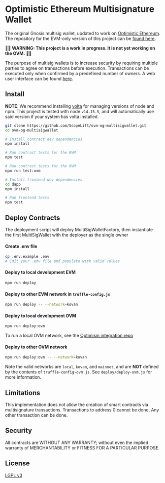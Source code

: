Optimistic Ethereum Multisignature Wallet
===================

The original Gnosis multisig wallet, updated to work on [Optimistic Ethereum](https://optimism.io/). The repository for the EVM-only version of this project can be [found here](https://github.com/gnosis/MultiSigWallet).

🚨🚧 **WARNING: This project is a work in progress. It is not yet working on the OVM.** 🚧🚨

The purpose of multisig wallets is to increase security by requiring multiple parties to agree on transactions before execution. Transactions can be executed only when confirmed by a predefined number of owners. A web user interface can be found [here](/dapp).


Install
-------------

**NOTE**: We recommend installing [volta](https://volta.sh/) for managing versions of node and npm. This project is tested
with node `v14.15.5`, and will automatically use said version if your system has volta installed.

```bash
git clone https://github.com/ScopeLift/ovm-og-multisigwallet.git
cd ovm-og-multisigwallet

# Install contract dev dependencies
npm install

# Run contract tests for the EVM
npm test

# Run contract tests for the OVM
npm run test:ovm

# Install frontend dev dependencies
cd dapp
npm install

# Run frontend tests
npm test
```

Deploy Contracts
-------------
The deployment script will deploy MultiSigWalletFactory, then instantiate the first MultiSigWallet with the deployer as the single owner

#### Create .env file

```bash
cp .env.example .env
# Edit your .env file and populate with valid values
```

#### Deploy to local development EVM

```bash
npm run deploy
```

#### Deploy to other EVM network in `truffle-config.js`

```bash
npm run deploy -- --network=kovan
```

#### Deploy to local development OVM

```bash
npm run deploy:ovm
```

To run a local OVM network, see the [Optimism integration repo](https://github.com/ethereum-optimism/optimism-integration#scripts)

#### Deploy to other OVM network

```bash
npm run deploy:ovm -- --network=kovan
```

Note the valid networks are `local`, `kovan`, and `mainnet`, and are **NOT** defined by the contents of `truffle-config-ovm.js`.
See `deploy/deploy-ovm.js` for more information.

Limitations
-------------
This implementation does not allow the creation of smart contracts via multisignature transactions.
Transactions to address 0 cannot be done. Any other transaction can be done.

Security
-------------
All contracts are WITHOUT ANY WARRANTY; without even the implied warranty of MERCHANTABILITY or FITNESS FOR A PARTICULAR PURPOSE.

License
-------------
[LGPL v3](./LICENSE)
